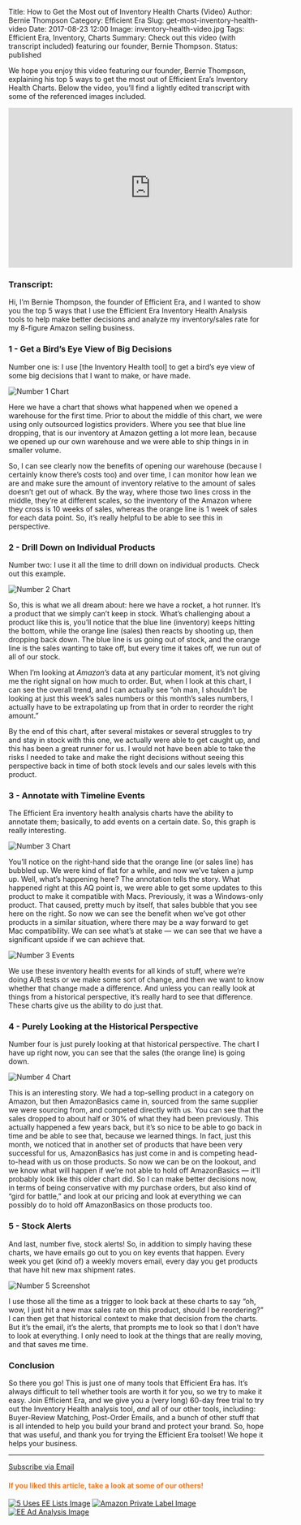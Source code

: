 Title: How to Get the Most out of Inventory Health Charts (Video)
Author: Bernie Thompson
Category: Efficient Era
Slug: get-most-inventory-health-video
Date: 2017-08-23 12:00
Image: inventory-health-video.jpg
Tags: Efficient Era, Inventory, Charts
Summary: Check out this video (with transcript included) featuring our founder, Bernie Thompson.
Status: published

We hope you enjoy this video featuring our founder, Bernie Thompson, explaining his top 5 ways to get the most out of Efficient Era’s Inventory Health Charts. Below the video, you’ll find a lightly edited transcript with some of the referenced images included. 

<iframe width="560" height="315" src="https://www.youtube.com/embed/TIJU42k33TY" frameborder="0" allowfullscreen></iframe>

### Transcript:

Hi, I’m Bernie Thompson, the founder of Efficient Era, and I wanted to show you the top 5 ways that I use the Efficient Era Inventory Health Analysis tools to help make better decisions and analyze my inventory/sales rate for my 8-figure Amazon selling business.

### 1 - Get a Bird’s Eye View of Big Decisions

Number one is: I use [the Inventory Health tool] to get a bird’s eye view of some big decisions that I want to make, or have made. 

![Number 1 Chart](/images/blog/2017/08/part1-chart.png)

Here we have a chart that shows what happened when we opened a warehouse for the first time. Prior to about the middle of this chart, we were using only outsourced logistics providers. Where you see that blue line dropping, that is our inventory at Amazon getting a lot more lean, because we opened up our own warehouse and we were able to ship things in in smaller volume. 

So, I can see clearly now the benefits of opening our warehouse (because I certainly know there’s costs too) and over time, I can monitor how lean we are and make sure the amount of inventory relative to the amount of sales doesn’t get out of whack. By the way, where those two lines cross in the middle, they’re at different scales, so the inventory of the Amazon where they cross is 10 weeks of sales, whereas the orange line is 1 week of sales for each data point. So, it’s really helpful to be able to see this in perspective. 

### 2 - Drill Down on Individual Products

Number two: I use it all the time to drill down on individual products. Check out this example. 

![Number 2 Chart](/images/blog/2017/08/part2-chart.png)

So, this is what we all dream about: here we have a rocket, a hot runner. It’s a product that we  simply can’t keep in stock. What’s challenging about a product like this is, you’ll notice that the blue line (inventory) keeps hitting the bottom, while the orange line (sales) then reacts by shooting up, then dropping back down. The blue line is us going out of stock, and the orange line is the sales wanting to take off, but every time it takes off, we run out of all of our stock. 

When I’m looking at *Amazon’s* data at any particular moment, it’s not giving me the right signal on how much to order. But, when I look at this chart, I can see the overall trend, and I can actually see “oh man, I shouldn’t be looking at just this week’s sales numbers or this month’s sales numbers, I actually have to be extrapolating up from that in order to reorder the right amount.” 

By the end of this chart, after several mistakes or several struggles to try and stay in stock with this one, we actually were able to get caught up, and this has been a great runner for us. I would not have been able to take the risks I needed to take and make the right decisions without seeing this perspective back in time of both stock levels and our sales levels with this product. 

### 3 - Annotate with Timeline Events

The Efficient Era inventory health analysis charts have the ability to annotate them; basically, to add events on a certain date. So, this graph is really interesting. 

![Number 3 Chart](/images/blog/2017/08/part3-chart.png)

You’ll notice on the right-hand side that the orange line (or sales line) has bubbled up. We were kind of flat for a while, and now we’ve taken a jump up. Well, what’s happening here? The annotation tells the story. What happened right at this AQ point is, we were able to get some updates to this product to make it compatible with Macs. Previously, it was a Windows-only product. That caused, pretty much by itself, that sales bubble that you see here on the right. So now we can see the benefit when we’ve got other products in a similar situation, where there may be a way forward to get Mac compatibility. We can see what’s at stake — we can see that we have a significant upside if we can achieve that. 

![Number 3 Events](/images/blog/2017/08/part3-events.png)

We use these inventory health events for all kinds of stuff, where we’re doing A/B tests or we make some sort of change, and then we want to know whether that change made a difference. And unless you can really look at things from a historical perspective, it’s really hard to see that difference. These charts give us the ability to do just that.

### 4 - Purely Looking at the Historical Perspective

Number four is just purely looking at that historical perspective. The chart I have up right now, you can see that the sales (the orange line) is going down. 

![Number 4 Chart](/images/blog/2017/08/part4-chart.png)

This is an interesting story. We had a top-selling product in a category on Amazon, but then AmazonBasics came in, sourced from the same supplier we were sourcing from, and competed directly with us. You can see that the sales dropped to about half or 30% of what they had been previously. This actually happened a few years back, but it’s so nice to be able to go back in time and be able to see that, because we learned things. In fact, just this month, we noticed that in another set of products that have been very successful for us, AmazonBasics has just come in and is competing head-to-head with us on those products. So now we can be on the lookout, and we know what will happen if we’re not able to hold off AmazonBasics — it’ll probably look like this older chart did. So I can make better decisions now, in terms of being conservative with my purchase orders, but also kind of “gird for battle,” and look at our pricing and look at everything we can possibly do to hold off AmazonBasics on those products too. 

### 5 - Stock Alerts

And last, number five, stock alerts! So, in addition to simply having these charts, we have emails go out to you on key events that happen. Every week you get (kind of) a weekly movers email, every day you get products that have hit new max shipment rates. 

![Number 5 Screenshot](/images/blog/2017/08/part5-screenshot.png)

I use those all the time as a trigger to look back at these charts to say “oh, wow, I just hit a new max sales rate on this product, should I be reordering?” I can then get that historical context to make that decision from the charts. But it’s the email, it’s the alerts, that prompts me to look so that I don’t have to look at everything. I only need to look at the things that are really moving, and that saves me time. 

### Conclusion

So there you go! This is just one of many tools that Efficient Era has. It’s always difficult to tell whether tools are worth it for you, so we try to make it easy. Join Efficient Era, and we give you a (very long) 60-day free trial to try out the Inventory Health analysis tool, *and* all of our other tools, including: Buyer-Review Matching, Post-Order Emails, and a bunch of other stuff that is all intended to help you build your brand and protect your brand. So, hope that was useful, and thank you for trying the Efficient Era toolset! We hope it helps your business. 

---

<!--Added this section from Leadboxes-->
<a class="btn btn-primary" href="https://efficientera.leadpages.co/leadbox/121f91a73f72a2%3A12c54680e746dc/5687539843203072/" target="_blank">Subscribe via Email</a><script data-leadbox="121f91a73f72a2:12c54680e746dc" data-url="https://efficientera.leadpages.co/leadbox/121f91a73f72a2%3A12c54680e746dc/5687539843203072/" data-config="%7B%7D" type="text/javascript" src="https://efficientera.leadpages.co/leadbox-1468522675.js"></script>

#### <font color="FF751A">If you liked this article, take a look at some of our others!</font>

<a href="https://efficientera.com/blog/2017/07/5-clever-actionable-uses-for-efficient-eras-lists.html">![5 Uses EE Lists Image](/images/blog/related/5-uses-ee-lists_small.jpg)</a>
<a href="https://efficientera.com/blog/2017/08/amazons-private-label-brands-should-you-be-worried.html">![Amazon Private Label Image](/images/blog/related/amz-private-label_small.jpg)</a>
<a href="https://efficientera.com/blog/2017/06/get-most-out-of-ad-analysis.html">![EE Ad Analysis Image](/images/blog/related/ee-ad-analysis_small.jpg)</a>

